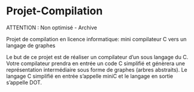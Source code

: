 # Projet-Compilation

ATTENTION : Non optimisé - Archive

Projet de compilation en licence informatique: mini compilateur C vers un langage de graphes

Le but de ce projet est de réaliser un compilateur d’un sous langage du C. Votre compilateur prendra
en entrée un code C simplifié et génèrera une représentation intermédiaire sous forme de graphes (arbres
abstraits). Le langage C simplifié en entrée s’appelle miniC et le langage en sortie s’appelle DOT.
